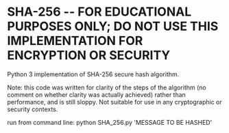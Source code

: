 # SHA-256 -- FOR EDUCATIONAL PURPOSES ONLY; DO NOT USE THIS IMPLEMENTATION FOR ENCRYPTION OR SECURITY
Python 3 implementation of SHA-256 secure hash algorithm.

Note: this code was written for clarity of the steps of the algorithm (no comment on whether clarity was actually achieved) rather than performance, and is still sloppy. Not suitable for use in any cryptographic or security contexts.

run from command line: python SHA_256.py 'MESSAGE TO BE HASHED'
